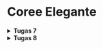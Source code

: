 # Coree Elegante

<details>
<Summary><b>Tugas 7</b></Summary>

## 1. Apa itu Stateless Widget dan Stateful Widget? Jelaskan perbedaannya.

- **Stateless Widget** : Stateless Widget adalah jenis widget yang tidak memiliki state yang dapat berubah saat aplikasi berjalan. Widget ini statis dan hanya menampilkan data yang sudah ada tanpa perubahan selama runtime. Contoh dari stateless widget adalah `Text` atau `Icon`. Stateless widget cocok untuk elemen-elemen UI yang tidak memerlukan pembaruan.

- **Stateful Widget**: Stateful Widget adalah jenis widget yang memiliki state yang dapat berubah selama aplikasi berjalan. Widget ini lebih dinamis karena mampu menyimpan data dan memperbaruinya berdasarkan interaksi pengguna. Contoh dari stateful widget adalah `Checkbox` atau `TextField`, di mana perubahan dalam interaksi pengguna dapat mempengaruhi tampilan atau data yang ditampilkan.

## 2. Sebutkan widget yang kamu gunakan dalam proyek ini dan fungsinya.

- **MaterialApp**: Menjadi titik masuk aplikasi dan menyediakan tema global untuk aplikasi.
- **ThemeData**: Mengatur tema untuk aplikasi, seperti warna primary dan secondary, serta berbagai properti tema lainnya.
- **Scaffold**: Memberikan struktur dasar aplikasi, termasuk AppBar, Body, dan FloatingActionButton.
- **AppBar**: Menampilkan toolbar di bagian atas aplikasi dengan judul atau ikon.
- **Center**: Mengatur posisi widget di tengah layar.
- **Text**: Menampilkan teks di layar, digunakan untuk memberikan label, judul, atau informasi.
- **Icon**: Menampilkan ikon yang digunakan untuk mempercantik tampilan atau memberikan informasi visual.
- **FloatingActionButton**: Menambahkan tombol aksi floating yang biasanya digunakan untuk melakukan aksi penting dalam aplikasi.

## 3. Apa fungsi dari `setState()`? Sebutkan variabel apa saja yang bisa terpengaruh oleh fungsi tersebut

`setState()` adalah fungsi yang digunakan dalam stateful widget untuk memberi tahu Flutter bahwa ada perubahan pada state yang memerlukan pembaruan tampilan UI. Dengan memanggil `setState()`, Flutter akan merender ulang bagian-bagian yang terpengaruh oleh perubahan tersebut.

Variabel yang terdampak oleh `setState()` adalah variabel yang disimpan dalam kelas stateful widget dan harus diperbarui ketika UI membutuhkan pembaruan. Contoh variabel yang sering terdampak adalah variabel yang menyimpan nilai input pengguna, status tombol, atau data yang diambil dari API.

## Apa Perbedaan antara `const` dan `final` ?

- **const**: Menandakan bahwa nilai dari variabel adalah konstan dan sudah diketahui saat compile time. Semua nilai yang diinisialisasi dengan `const` bersifat immutable dan tidak akan pernah berubah.
  
- **final**: Menandakan variabel yang nilainya hanya dapat diinisialisasi satu kali dan tidak dapat diubah setelahnya. Namun, nilai dari variabel `final` bisa didapatkan saat runtime, tidak harus saat compile time seperti `const`.

## 5. Bagaimana cara kamu mengimplementasikan checklist di atas?

1. Buat proyek Flutter baru dengan nama produk saya yaitu menggunakan perintah `flutter create coree_elegante`, lalu navigasikan ke direktori proyek tersebut dengan `cd coree_elegante`.
2. Jalankan aplikasi Flutter menggunakan `flutter run`, atau jika ingin membukanya di Google Chrome, gunakan perintah `flutter run -d chrome`.
3. Atur skema warna di `main.dart` dengan menggunakan `ColorScheme.fromSwatch`
4. Pindahkan widget `MyHomePage` dari `main.dart` ke file baru bernama `menu.dart` di dalam folder `lib`, lalu tambahkan `import 'package:coree_elegante/menu.dart';` di `main.dart`.
5. Deklarasikan variabel `npm`, `name`, dan `className` dalam `MyHomePage` di `menu.dart` untuk menampilkan informasi berupa NPM, nama, dan kelas.
6. Buat widget `InfoCard` di `menu.dart` untuk menampilkan informasi di atas dalam bentuk kartu sederhana.
7. Tambahkan daftar `ItemHomepage` di `menu.dart`, berisi tiga tombol: "Lihat Daftar Produk", "Tambah Produk", dan "Logout".
8. Implementasikan widget `ItemCard` di `menu.dart` untuk menampilkan tombol-tombol tersebut dan buat `SnackBar` yang muncul saat tombol ditekan, menampilkan pesan sesuai tombol yang dipilih.
9. Gunakan `GridView` dan `Row` di `MyHomePage` untuk menampilkan `InfoCard` dan `ItemCard`, mengatur tata letak informasi dan tombol secara rapi.
</details>

<details>
<Summary><b>Tugas 8</b></Summary>

## Tugas 8
## 1. Apa kegunaan const di Flutter? Jelaskan apa keuntungan ketika menggunakan const pada kode Flutter. Kapan sebaiknya kita menggunakan const, dan kapan sebaiknya tidak digunakan?

**Keuntungan Menggunakan `const`:**
- Efisiensi memori: Objek konstan disimpan hanya sekali di memori
- Performa rendering yang lebih baik: Widget `const` dapat di-cache dan tidak perlu di-rebuild

**Kapan Menggunakan `const`?**
- Literal widget (Text, Icon, Container)
- Objek immutable (warna, ukuran, style)
- Variabel konstan (URL API, konfigurasi)

**Kapan Tidak Menggunakan `const`?**
- Objek mutable (nilai berubah-ubah)
- Komputasi kompleks
- Konteks yang berbeda (objek hanya berguna dalam konteks tertentu)
 
 ## 2. Jelaskan dan bandingkan penggunaan Column dan Row pada Flutter. Berikan contoh implementasi dari masing-masing layout widget ini!

**`Column`**
- Menyusun anak-anak widget secara vertikal, dari atas ke bawah
- Berguna untuk menyusun elemen bertumpuk (judul, deskripsi, tombol)

Contoh implementasi `Column`:

```dart
Column(
  children: [
    Text('Ini Judul'),
    SizedBox(height: 16.0),
    Text('Ini Deskripsi'),
    SizedBox(height: 16.0),
    ElevatedButton(
      onPressed: () { /* aksi */ },
      child: Text('Klik Saya'),
    ),
  ],
)
```

**`Row`**
- Menyusun anak-anak widget secara horizontal, dari kiri ke kanan 
- Berguna untuk menyusun elemen berdampingan (ikon, teks)

Contoh implementasi `Row`:

```dart
Row(
  children: [
    Icon(Icons.arrow_back),
    SizedBox(width: 8.0),
    Text('Kembali'),
  ],
)
``

**Perbedaan**
- `Column` untuk layout vertikal, `Row` untuk layout horizontal
- `Column` untuk elemen bertumpuk, `Row` untuk elemen berdampingan
- Dapat digabungkan untuk membuat layout kompleks (grid, kartu)

 ## 3. Jelaskan dan bandingkan penggunaan Column dan Row pada Flutter. Berikan contoh implementasi dari masing-masing layout widget ini!

1. **TextField**
   - Digunakan untuk menerima input teks dari pengguna.
   - Memiliki banyak opsi kustomisasi seperti hint text, input formatters, dan validasi.

2. **NumberField**
   - Digunakan untuk menerima input angka dari pengguna.
   - Merupakan turunan khusus dari TextField dengan format input angka.

Selain elemen-elemen di atas, Flutter juga menyediakan elemen input lain yang mungkin tidak saya gunakan pada tugas kali ini, seperti:
- **Dropdown** : Bisa digunakan untuk memilih satu opsi dari daftar.
- **Checkbox/Switch** : Digunakan untuk menerima input boolean (ya/tidak) dari pengguna.
- **RadioButton**: Digunakan untuk memilih satu opsi dari beberapa pilihan.
- **Slider**: Digunakan untuk memilih nilai dalam rentang tertentu.
- **RangeSlider**: Digunakan untuk memilih rentang nilai.
- **FileInput**: Digunakan untuk memilih file dari penyimpanan perangkat.

## 4. Bagaimana cara kamu mengatur tema (theme) dalam aplikasi Flutter agar aplikasi yang dibuat konsisten? Apakah kamu mengimplementasikan tema pada aplikasi yang kamu buat?
1. Mendefinisikan tema global pada `main.dart` menggunakan `ThemeData`
   - Mengatur warna, tipografi, dan gaya visual yang konsisten

2. Menggunakan komponen dari `Theme.of(context)` saat membangun widget
   - Memastikan konsistensi tema pada seluruh aplikasi

3. Menerapkan tema khusus pada widget tertentu jika diperlukan
   - Membungkus widget dalam `Theme` widget

Dengan implementasi tema yang konsisten, aplikasi Flutter saya memiliki tampilan dan gaya visual yang selaras di seluruh aplikasi.

## 5. Bagaimana cara kamu menangani navigasi dalam aplikasi dengan banyak halaman pada Flutter?
1. Menggunakan `Navigator` sebagai stack untuk mengelola perpindahan antar halaman
2. Mendefinisikan rute-rute halaman pada `main.dart`
3. Menggunakan `Navigator.pushNamed(context, routeName)` untuk berpindah ke halaman baru
4. Menggunakan `Navigator.pop(context)` untuk kembali ke halaman sebelumnya
5. Menambahkan Drawer untuk navigasi cepat antar halaman
</details>



